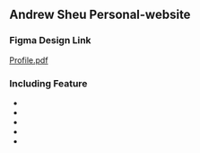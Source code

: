 ## Andrew Sheu Personal-website

### Figma Design Link
[Profile.pdf](https://github.com/AndrewSheu/Personal-website/files/14440146/Profile.pdf)

### Including Feature
*
*
*
*
*
